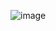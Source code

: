 ![image](https://user-images.githubusercontent.com/96937623/228406287-f3c83aff-e1a8-45bd-a13f-2a4f10d0bee8.png)

